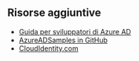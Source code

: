 ## Risorse aggiuntive

- [Guida per sviluppatori di Azure AD]( https://azure.microsoft.com/documentation/articles/active-directory-developers-guide/)
- [AzureADSamples in GitHub](https://github.com/AzureAdSamples)
- [CloudIdentity.com](http://cloudidentity.com)

<!---HONumber=AcomDC_0309_2016---->